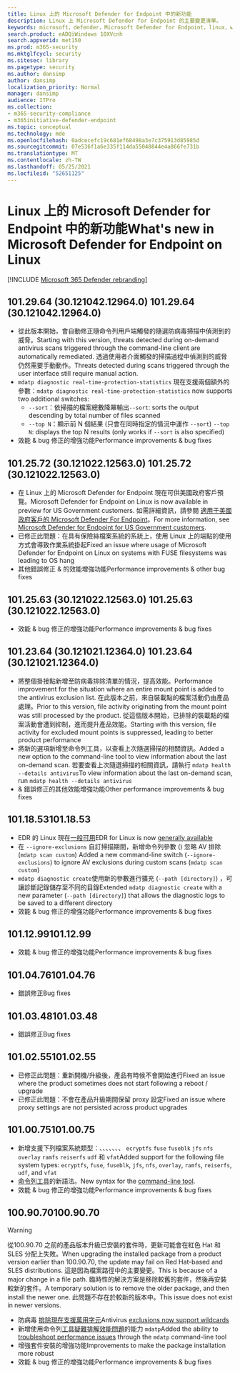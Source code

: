 ```yaml
---
title: Linux 上的 Microsoft Defender for Endpoint 中的新功能
description: Linux 上 Microsoft Defender for Endpoint 的主要變更清單。
keywords: microsoft，defender，Microsoft Defender for Endpoint，linux，whatsnew，release
search.product: eADQiWindows 10XVcnh
search.appverid: met150
ms.prod: m365-security
ms.mktglfcycl: security
ms.sitesec: library
ms.pagetype: security
ms.author: dansimp
author: dansimp
localization_priority: Normal
manager: dansimp
audience: ITPro
ms.collection:
- m365-security-compliance
- m365initiative-defender-endpoint
ms.topic: conceptual
ms.technology: mde
ms.openlocfilehash: 0adcecefc19c681ef68498a3e7c375913d85985d
ms.sourcegitcommit: 07e536f1a6e335f114da55048844e4a866fe731b
ms.translationtype: MT
ms.contentlocale: zh-TW
ms.lasthandoff: 05/25/2021
ms.locfileid: "52651125"
---
```

# <a name="whats-new-in-microsoft-defender-for-endpoint-on-linux"></a><span data-ttu-id="93048-104">Linux 上的 Microsoft Defender for Endpoint 中的新功能</span><span class="sxs-lookup"><span data-stu-id="93048-104">What's new in Microsoft Defender for Endpoint on Linux</span></span>

[!INCLUDE [Microsoft 365 Defender rebranding](../../includes/microsoft-defender.md)]

## <a name="1012964-30121042129640"></a><span data-ttu-id="93048-105">101.29.64 (30.121042.12964.0) </span><span class="sxs-lookup"><span data-stu-id="93048-105">101.29.64 (30.121042.12964.0)</span></span>

- <span data-ttu-id="93048-106">從此版本開始，會自動修正隨命令列用戶端觸發的隨選防病毒掃描中偵測到的威脅。</span><span class="sxs-lookup"><span data-stu-id="93048-106">Starting with this version, threats detected during on-demand antivirus scans triggered through the command-line client are automatically remediated.</span></span> <span data-ttu-id="93048-107">透過使用者介面觸發的掃描過程中偵測到的威脅仍然需要手動動作。</span><span class="sxs-lookup"><span data-stu-id="93048-107">Threats detected during scans triggered through the user interface still require manual action.</span></span>
- <span data-ttu-id="93048-108">`mdatp diagnostic real-time-protection-statistics` 現在支援兩個額外的參數：</span><span class="sxs-lookup"><span data-stu-id="93048-108">`mdatp diagnostic real-time-protection-statistics` now supports two additional switches:</span></span>
  - <span data-ttu-id="93048-109">`--sort`：依掃描的檔案總數降冪輸出</span><span class="sxs-lookup"><span data-stu-id="93048-109">`--sort`: sorts the output descending by total number of files scanned</span></span>
  - <span data-ttu-id="93048-110">`--top N`：顯示前 N 個結果 (只會在同時指定的情況中運作 `--sort`) </span><span class="sxs-lookup"><span data-stu-id="93048-110">`--top N`: displays the top N results (only works if `--sort` is also specified)</span></span>
- <span data-ttu-id="93048-111">效能 & bug 修正的增強功能</span><span class="sxs-lookup"><span data-stu-id="93048-111">Performance improvements & bug fixes</span></span>

## <a name="1012572-30121022125630"></a><span data-ttu-id="93048-112">101.25.72 (30.121022.12563.0) </span><span class="sxs-lookup"><span data-stu-id="93048-112">101.25.72 (30.121022.12563.0)</span></span>

- <span data-ttu-id="93048-113">在 Linux 上的 Microsoft Defender for Endpoint 現在可供美國政府客戶預覽。</span><span class="sxs-lookup"><span data-stu-id="93048-113">Microsoft Defender for Endpoint on Linux is now available in preview for US Government customers.</span></span> <span data-ttu-id="93048-114">如需詳細資訊，請參閱 [適用于美國政府客戶的 Microsoft Defender For Endpoint](gov.md)。</span><span class="sxs-lookup"><span data-stu-id="93048-114">For more information, see [Microsoft Defender for Endpoint for US Government customers](gov.md).</span></span>
- <span data-ttu-id="93048-115">已修正此問題：在具有保險絲檔案系統的系統上，使用 Linux 上的端點的使用方式會導致作業系統掛起</span><span class="sxs-lookup"><span data-stu-id="93048-115">Fixed an issue where usage of Microsoft Defender for Endpoint on Linux on systems with FUSE filesystems was leading to OS hang</span></span>
- <span data-ttu-id="93048-116">其他錯誤修正 & 的效能增強功能</span><span class="sxs-lookup"><span data-stu-id="93048-116">Performance improvements & other bug fixes</span></span>

## <a name="1012563-30121022125630"></a><span data-ttu-id="93048-117">101.25.63 (30.121022.12563.0) </span><span class="sxs-lookup"><span data-stu-id="93048-117">101.25.63 (30.121022.12563.0)</span></span>

- <span data-ttu-id="93048-118">效能 & bug 修正的增強功能</span><span class="sxs-lookup"><span data-stu-id="93048-118">Performance improvements & bug fixes</span></span>

## <a name="1012364-30121021123640"></a><span data-ttu-id="93048-119">101.23.64 (30.121021.12364.0) </span><span class="sxs-lookup"><span data-stu-id="93048-119">101.23.64 (30.121021.12364.0)</span></span>

- <span data-ttu-id="93048-120">將整個掛接點新增至防病毒排除清單的情況，提高效能。</span><span class="sxs-lookup"><span data-stu-id="93048-120">Performance improvement for the situation where an entire mount point is added to the antivirus exclusion list.</span></span> <span data-ttu-id="93048-121">在此版本之前，來自裝載點的檔案活動仍由產品處理。</span><span class="sxs-lookup"><span data-stu-id="93048-121">Prior to this version, file activity originating from the mount point was still processed by the product.</span></span> <span data-ttu-id="93048-122">從這個版本開始，已排除的裝載點的檔案活動會遭到抑制，進而提升產品效能。</span><span class="sxs-lookup"><span data-stu-id="93048-122">Starting with this version, file activity for excluded mount points is suppressed, leading to better product performance</span></span>
- <span data-ttu-id="93048-123">將新的選項新增至命令列工具，以查看上次隨選掃描的相關資訊。</span><span class="sxs-lookup"><span data-stu-id="93048-123">Added a new option to the command-line tool to view information about the last on-demand scan.</span></span> <span data-ttu-id="93048-124">若要查看上次隨選掃描的相關資訊，請執行 `mdatp health --details antivirus`</span><span class="sxs-lookup"><span data-stu-id="93048-124">To view information about the last on-demand scan, run `mdatp health --details antivirus`</span></span>
- <span data-ttu-id="93048-125">& 錯誤修正的其他效能增強功能</span><span class="sxs-lookup"><span data-stu-id="93048-125">Other performance improvements & bug fixes</span></span>

## <a name="1011853"></a><span data-ttu-id="93048-126">101.18.53</span><span class="sxs-lookup"><span data-stu-id="93048-126">101.18.53</span></span>

- <span data-ttu-id="93048-127">EDR 的 Linux 現在[一般可用](https://techcommunity.microsoft.com/t5/microsoft-defender-for-endpoint/edr-for-linux-is-now-is-generally-available/ba-p/2048539)</span><span class="sxs-lookup"><span data-stu-id="93048-127">EDR for Linux is now [generally available](https://techcommunity.microsoft.com/t5/microsoft-defender-for-endpoint/edr-for-linux-is-now-is-generally-available/ba-p/2048539)</span></span>
- <span data-ttu-id="93048-128">在 `--ignore-exclusions` 自訂掃描期間，新增命令列參數 () 忽略 AV 排除 (`mdatp scan custom`) </span><span class="sxs-lookup"><span data-stu-id="93048-128">Added a new command-line switch (`--ignore-exclusions`) to ignore AV exclusions during custom scans (`mdatp scan custom`)</span></span>
- <span data-ttu-id="93048-129">`mdatp diagnostic create`使用新的參數進行擴充 (`--path [directory]`) ，可讓診斷記錄儲存至不同的目錄</span><span class="sxs-lookup"><span data-stu-id="93048-129">Extended `mdatp diagnostic create` with a new parameter (`--path [directory]`) that allows the diagnostic logs to be saved to a different directory</span></span>
- <span data-ttu-id="93048-130">效能 & bug 修正的增強功能</span><span class="sxs-lookup"><span data-stu-id="93048-130">Performance improvements & bug fixes</span></span>

## <a name="1011299"></a><span data-ttu-id="93048-131">101.12.99</span><span class="sxs-lookup"><span data-stu-id="93048-131">101.12.99</span></span>

- <span data-ttu-id="93048-132">效能 & bug 修正的增強功能</span><span class="sxs-lookup"><span data-stu-id="93048-132">Performance improvements & bug fixes</span></span>

## <a name="1010476"></a><span data-ttu-id="93048-133">101.04.76</span><span class="sxs-lookup"><span data-stu-id="93048-133">101.04.76</span></span>

- <span data-ttu-id="93048-134">錯誤修正</span><span class="sxs-lookup"><span data-stu-id="93048-134">Bug fixes</span></span>

## <a name="1010348"></a><span data-ttu-id="93048-135">101.03.48</span><span class="sxs-lookup"><span data-stu-id="93048-135">101.03.48</span></span>

- <span data-ttu-id="93048-136">錯誤修正</span><span class="sxs-lookup"><span data-stu-id="93048-136">Bug fixes</span></span>

## <a name="1010255"></a><span data-ttu-id="93048-137">101.02.55</span><span class="sxs-lookup"><span data-stu-id="93048-137">101.02.55</span></span>

- <span data-ttu-id="93048-138">已修正此問題：重新開機/升級後，產品有時候不會開始進行</span><span class="sxs-lookup"><span data-stu-id="93048-138">Fixed an issue where the product sometimes does not start following a reboot / upgrade</span></span>
- <span data-ttu-id="93048-139">已修正此問題：不會在產品升級期間保留 proxy 設定</span><span class="sxs-lookup"><span data-stu-id="93048-139">Fixed an issue where proxy settings are not persisted across product upgrades</span></span>

## <a name="1010075"></a><span data-ttu-id="93048-140">101.00.75</span><span class="sxs-lookup"><span data-stu-id="93048-140">101.00.75</span></span>

- <span data-ttu-id="93048-141">新增支援下列檔案系統類型：、、、、、、、 `ecryptfs` `fuse` `fuseblk` `jfs` `nfs` `overlay` `ramfs` `reiserfs` `udf` 和 `vfat`</span><span class="sxs-lookup"><span data-stu-id="93048-141">Added support for the following file system types: `ecryptfs`, `fuse`, `fuseblk`, `jfs`, `nfs`, `overlay`, `ramfs`, `reiserfs`, `udf`, and `vfat`</span></span>
- <span data-ttu-id="93048-142">[命令列工具](linux-resources.md#configure-from-the-command-line)的新語法。</span><span class="sxs-lookup"><span data-stu-id="93048-142">New syntax for the [command-line tool](linux-resources.md#configure-from-the-command-line).</span></span>
- <span data-ttu-id="93048-143">效能 & bug 修正的增強功能</span><span class="sxs-lookup"><span data-stu-id="93048-143">Performance improvements & bug fixes</span></span>

## <a name="1009070"></a><span data-ttu-id="93048-144">100.90.70</span><span class="sxs-lookup"><span data-stu-id="93048-144">100.90.70</span></span>

> [!WARNING]
> <span data-ttu-id="93048-145">從100.90.70 之前的產品版本升級已安裝的套件時，更新可能會在紅色 Hat 和 SLES 分配上失敗。</span><span class="sxs-lookup"><span data-stu-id="93048-145">When upgrading the installed package from a product version earlier than 100.90.70, the update may fail on Red Hat-based and SLES distributions.</span></span> <span data-ttu-id="93048-146">這是因為檔案路徑中的主要變更。</span><span class="sxs-lookup"><span data-stu-id="93048-146">This is because of a major change in a file path.</span></span> <span data-ttu-id="93048-147">臨時性的解決方案是移除較舊的套件，然後再安裝較新的套件。</span><span class="sxs-lookup"><span data-stu-id="93048-147">A temporary solution is to remove the older package, and then install the newer one.</span></span> <span data-ttu-id="93048-148">此問題不存在於較新的版本中。</span><span class="sxs-lookup"><span data-stu-id="93048-148">This issue does not exist in newer versions.</span></span>

- <span data-ttu-id="93048-149">防病毒 [排除現在支援萬用字元](linux-exclusions.md#supported-exclusion-types)</span><span class="sxs-lookup"><span data-stu-id="93048-149">Antivirus [exclusions now support wildcards](linux-exclusions.md#supported-exclusion-types)</span></span>
- <span data-ttu-id="93048-150">新增使用命令列[工具疑難排解效能問題](linux-support-perf.md)的能力 `mdatp`</span><span class="sxs-lookup"><span data-stu-id="93048-150">Added the ability to [troubleshoot performance issues](linux-support-perf.md) through the `mdatp` command-line tool</span></span>
- <span data-ttu-id="93048-151">增強套件安裝的增強功能</span><span class="sxs-lookup"><span data-stu-id="93048-151">Improvements to make the package installation more robust</span></span>
- <span data-ttu-id="93048-152">效能 & bug 修正的增強功能</span><span class="sxs-lookup"><span data-stu-id="93048-152">Performance improvements & bug fixes</span></span>
